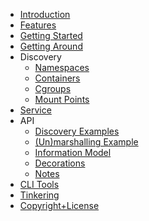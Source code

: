 <!-- markdownlint-disable-next-line MD041 -->
* [Introduction](/) <!-- homepage pitfall, https://github.com/docsifyjs/docsify/issues/1131 -->
* [Features](features)
* [Getting Started](getting-started)
* [Getting Around](getting-around)
* Discovery
  * [Namespaces](discovery)
  * [Containers](containers)
  * [Cgroups](cgroup)
  * [Mount Points](mountpoint)
* [Service](service)
* API
  * [Discovery Examples](discovery-examples)
  * [(Un)marshalling Example](marshalling-example)
  * [Information Model](model)
  * [Decorations](deco)
  * [Notes](api-notes)
* [CLI Tools](cli)
* [Tinkering](tinkering)
* [Copyright+License](copylicense)
